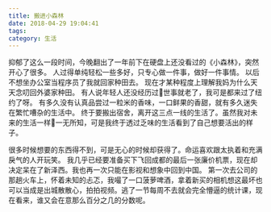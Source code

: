 ```yaml
---
title: 搬进小森林
date: 2018-04-29 19:04:41
tags: 
category: 生活
---
```

抑郁了这么一段时间，今晚翻出了一年前下在硬盘上还没看过的《小森林》，突然开心了很多。
人过得单纯轻松一些多好，只专心做一件事，做好一件事情。
以后不想坐办公室当程序员了我就回家种田去。
现在才某种程度上理解我妈为什么天天念叨回外婆家种田。
有人说年轻人还没经历过世事就老了，我可是都来过了纽约了呀。
有多久没有认真品尝过一粒米的香味，一口鲜果的香甜，就有多久迷失在繁忙嘈杂的生活中。
终于要搬出宿舍，离开这三点一线的生活了。虽然我对未来的生活一样一无所知，可是我终于透过乏味的生活看到了自己想要活出的样子。

很多时候想要的东西得不到，可是无心的时候却获得了。命运喜欢跟太执着和充满戾气的人开玩笑。
我几乎已经要准备买下飞回成都的最后一张廉价机票，现在却决定呆在了新泽西。我也再一次只能在影视和想象中回到中国。
第一次去公司的那趟火车上，怀着未知的忐忑，我嘬了一口菠萝啤酒，拿着新买的相机想这最坏也可以当成是出城散散心，拍拍视频。逃了一节每周不去就会完全懵逼的统计课，现在看来，谁又会在意那么百分之几的分数呢。